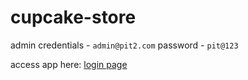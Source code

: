 # cupcake-store

admin credentials - `admin@pit2.com` password - `pit@123`

access app here: [login page](https://mariporto13.github.io/cupcake-store/frontend/index.html)
